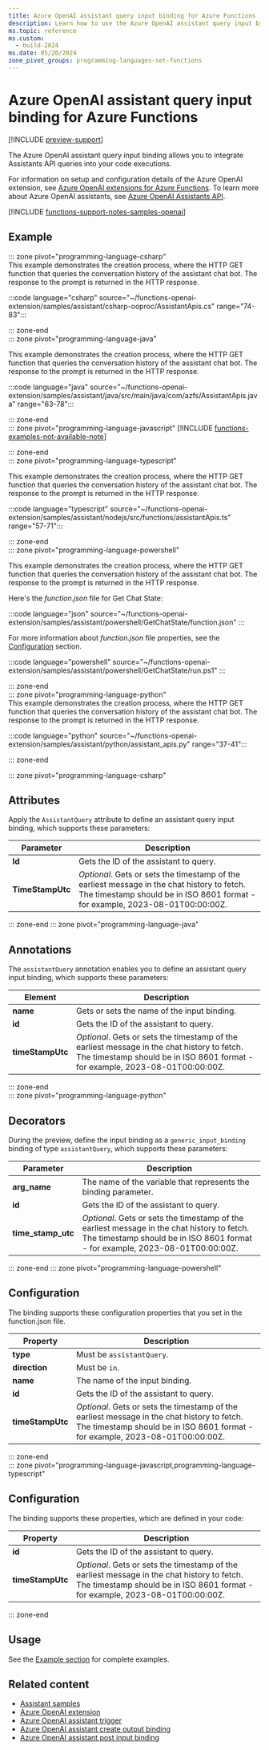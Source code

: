 ```yaml
---
title: Azure OpenAI assistant query input binding for Azure Functions
description: Learn how to use the Azure OpenAI assistant query input binding to access Azure OpenAI Assistants APIs during function execution in Azure Functions.
ms.topic: reference
ms.custom:
  - build-2024
ms.date: 05/20/2024
zone_pivot_groups: programming-languages-set-functions
---
```


# Azure OpenAI assistant query input binding for Azure Functions

[!INCLUDE [preview-support](../../includes/functions-openai-support-limitations.md)]

The Azure OpenAI assistant query input binding allows you to integrate Assistants API queries into your code executions. 

For information on setup and configuration details of the Azure OpenAI extension, see [Azure OpenAI extensions for Azure Functions](./functions-bindings-openai.md). To learn more about Azure OpenAI assistants, see [Azure OpenAI Assistants API](../ai-services/openai/concepts/assistants.md).

[!INCLUDE [functions-support-notes-samples-openai](../../includes/functions-support-notes-samples-openai.md)] 

## Example

::: zone pivot="programming-language-csharp"  
This example demonstrates the creation process, where the HTTP GET function that queries the conversation history of the assistant chat bot. The response to the prompt is returned in the HTTP response.

:::code language="csharp" source="~/functions-openai-extension/samples/assistant/csharp-ooproc/AssistantApis.cs" range="74-83"::: 

::: zone-end  
::: zone pivot="programming-language-java"

This example demonstrates the creation process, where the HTTP GET function that queries the conversation history of the assistant chat bot. The response to the prompt is returned in the HTTP response.


:::code language="java" source="~/functions-openai-extension/samples/assistant/java/src/main/java/com/azfs/AssistantApis.java" range="63-78":::


::: zone-end  
::: zone pivot="programming-language-javascript"
[!INCLUDE [functions-examples-not-available-note](../../includes/functions-examples-not-available-note.md)]
<!---uncomment when code example is available:

{{This comes from the example code comment}} 

:::code language="javascript" source="~/functions-openai-extension/samples/{{link to the correct sample.js}}" range="{{named is better than range}}":::

{{Add more examples if available}}
-->
::: zone-end  
::: zone pivot="programming-language-typescript"

This example demonstrates the creation process, where the HTTP GET function that queries the conversation history of the assistant chat bot. The response to the prompt is returned in the HTTP response.

:::code language="typescript" source="~/functions-openai-extension/samples/assistant/nodejs/src/functions/assistantApis.ts" range="57-71":::

 ::: zone-end  
::: zone pivot="programming-language-powershell"  

This example demonstrates the creation process, where the HTTP GET function that queries the conversation history of the assistant chat bot. The response to the prompt is returned in the HTTP response.


Here's the _function.json_ file for Get Chat State:

:::code language="json" source="~/functions-openai-extension/samples/assistant/powershell/GetChatState/function.json" :::

For more information about *function.json* file properties, see the [Configuration](#configuration) section.

:::code language="powershell" source="~/functions-openai-extension/samples/assistant/powershell/GetChatState/run.ps1" :::

::: zone-end   
::: zone pivot="programming-language-python"  
This example demonstrates the creation process, where the HTTP GET function that queries the conversation history of the assistant chat bot. The response to the prompt is returned in the HTTP response.

:::code language="python" source="~/functions-openai-extension/samples/assistant/python/assistant_apis.py" range="37-41":::

::: zone-end  
<!--- End code examples section -->  
::: zone pivot="programming-language-csharp"  
## Attributes

Apply the `AssistantQuery` attribute to define an assistant query input binding, which supports these parameters:

| Parameter | Description |
| --------- | ----------- |
| **Id** |  Gets the ID of the assistant to query. |
| **TimeStampUtc** |_Optional_. Gets or sets the timestamp of the earliest message in the chat history to fetch. The timestamp should be in ISO 8601 format - for example, 2023-08-01T00:00:00Z. |

::: zone-end
::: zone pivot="programming-language-java"
## Annotations

The `assistantQuery` annotation enables you to define an assistant query input binding, which supports these parameters: 

| Element | Description |
| ------- | ----------- |
| **name** | Gets or sets the name of the input binding. |
| **id** |  Gets the ID of the assistant to query. |
| **timeStampUtc** |_Optional_. Gets or sets the timestamp of the earliest message in the chat history to fetch. The timestamp should be in ISO 8601 format - for example, 2023-08-01T00:00:00Z. |

::: zone-end  
::: zone pivot="programming-language-python"  
## Decorators
<!--- Replace with typed decorator when available.-->
During the preview, define the input binding as a `generic_input_binding` binding of type `assistantQuery`, which supports these parameters:

|Parameter | Description |
|---------|-------------|
| **arg_name** | The name of the variable that represents the binding parameter. |
| **id** |  Gets the ID of the assistant to query. |
| **time_stamp_utc** |_Optional_. Gets or sets the timestamp of the earliest message in the chat history to fetch. The timestamp should be in ISO 8601 format - for example, 2023-08-01T00:00:00Z. |

::: zone-end
::: zone pivot="programming-language-powershell"  
## Configuration  

The binding supports these configuration properties that you set in the function.json file.

|Property | Description |
|-----------------------|-------------|
| **type** | Must be `assistantQuery`. |
| **direction** | Must be `in`. |
| **name** | The name of the input binding. |
| **id** |  Gets the ID of the assistant to query. |
| **timeStampUtc** |_Optional_. Gets or sets the timestamp of the earliest message in the chat history to fetch. The timestamp should be in ISO 8601 format - for example, 2023-08-01T00:00:00Z. |
 
::: zone-end  
::: zone pivot="programming-language-javascript,programming-language-typescript"  
## Configuration

The binding supports these properties, which are defined in your code: 

|Property | Description |
|-----------------------|-------------|
| **id** |  Gets the ID of the assistant to query. |
| **timeStampUtc** |_Optional_. Gets or sets the timestamp of the earliest message in the chat history to fetch. The timestamp should be in ISO 8601 format - for example, 2023-08-01T00:00:00Z. |

::: zone-end  
## Usage

See the [Example section](#example) for complete examples.

## Related content

+ [Assistant samples](https://github.com/Azure/azure-functions-openai-extension/tree/main/samples/assistant)
+ [Azure OpenAI extension](functions-bindings-openai.md)
+ [Azure OpenAI assistant trigger](functions-bindings-openai-assistant-trigger.md)
+ [Azure OpenAI assistant create output binding ](functions-bindings-openai-assistantcreate-output.md)
+ [Azure OpenAI assistant post input binding ](functions-bindings-openai-assistantpost-input.md)
